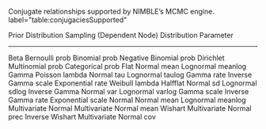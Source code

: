 Conjugate relationships supported by NIMBLE’s MCMC engine.
label="table:conjugaciesSupported"

  Prior Distribution  Sampling (Dependent Node) Distribution  Parameter
  ------------------  --------------------------------------  -----------
  Beta                Bernoulli                               prob
	                    Binomial                                prob
                      Negative Binomial                       prob
  Dirichlet           Multinomial                             prob
                      Categorical                             prob
  Flat                Normal                                  mean
                      Lognormal                               meanlog
  Gamma               Poisson                                 lambda
                      Normal                                  tau
                      Lognormal                               taulog
                      Gamma                                   rate
                      Inverse Gamma                           scale
                      Exponential                             rate
                      Weibull                                 lambda
  Halfflat            Normal                                  sd
                      Lognormal                               sdlog
  Inverse Gamma       Normal                                  var
                      Lognormal                               varlog
                      Gamma                                   scale
                      Inverse Gamma                           rate
                      Exponential                             scale
  Normal              Normal                                  mean
                      Lognormal                               meanlog
  Multivariate Normal Multivariate Normal                     mean 
  Wishart             Multivariate Normal                     prec
  Inverse Wishart     Multivariate Normal                     cov




